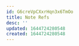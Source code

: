 ```yaml
---
id: G6creVpCXxrHqn3x6TmOo
title: Note Refs
desc: ''
updated: 1644724280548
created: 1644724280548
---
```


